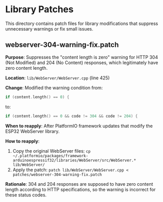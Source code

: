 # Library Patches

This directory contains patch files for library modifications that suppress unnecessary warnings or fix small issues.

## webserver-304-warning-fix.patch

**Purpose**: Suppresses the "content length is zero" warning for HTTP 304 (Not Modified) and 204 (No Content) responses, which legitimately have zero content length.

**Location**: `lib/WebServer/WebServer.cpp` (line 425)

**Change**: Modified the warning condition from:
```cpp
if (content.length() == 0) {
```
to:
```cpp
if (content.length() == 0 && code != 304 && code != 204) {
```

**When to reapply**: After PlatformIO framework updates that modify the ESP32 WebServer library.

**How to reapply**:
1. Copy the original WebServer files: `cp ~/.platformio/packages/framework-arduinoespressif32/libraries/WebServer/src/WebServer.* lib/WebServer/`
2. Apply the patch: `patch lib/WebServer/WebServer.cpp < patches/webserver-304-warning-fix.patch`

**Rationale**: 304 and 204 responses are supposed to have zero content length according to HTTP specifications, so the warning is incorrect for these status codes.
